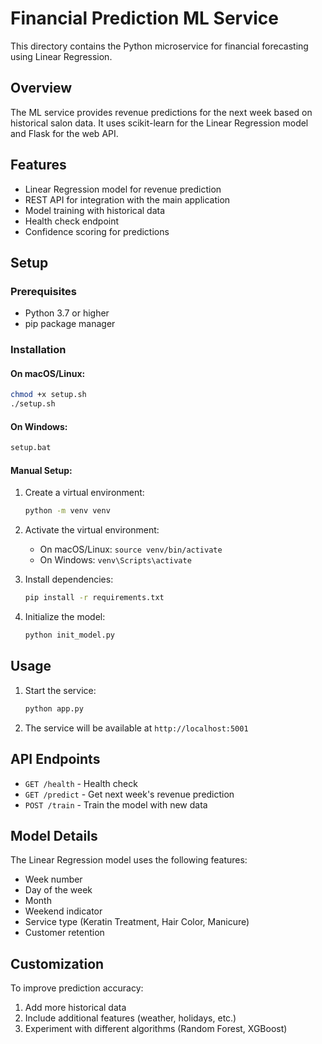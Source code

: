 # Financial Prediction ML Service

This directory contains the Python microservice for financial forecasting using Linear Regression.

## Overview

The ML service provides revenue predictions for the next week based on historical salon data. It uses scikit-learn for the Linear Regression model and Flask for the web API.

## Features

- Linear Regression model for revenue prediction
- REST API for integration with the main application
- Model training with historical data
- Health check endpoint
- Confidence scoring for predictions

## Setup

### Prerequisites

- Python 3.7 or higher
- pip package manager

### Installation

#### On macOS/Linux:
```bash
chmod +x setup.sh
./setup.sh
```

#### On Windows:
```cmd
setup.bat
```

#### Manual Setup:
1. Create a virtual environment:
   ```bash
   python -m venv venv
   ```

2. Activate the virtual environment:
   - On macOS/Linux: `source venv/bin/activate`
   - On Windows: `venv\Scripts\activate`

3. Install dependencies:
   ```bash
   pip install -r requirements.txt
   ```

4. Initialize the model:
   ```bash
   python init_model.py
   ```

## Usage

1. Start the service:
   ```bash
   python app.py
   ```

2. The service will be available at `http://localhost:5001`

## API Endpoints

- `GET /health` - Health check
- `GET /predict` - Get next week's revenue prediction
- `POST /train` - Train the model with new data

## Model Details

The Linear Regression model uses the following features:
- Week number
- Day of the week
- Month
- Weekend indicator
- Service type (Keratin Treatment, Hair Color, Manicure)
- Customer retention

## Customization

To improve prediction accuracy:
1. Add more historical data
2. Include additional features (weather, holidays, etc.)
3. Experiment with different algorithms (Random Forest, XGBoost)